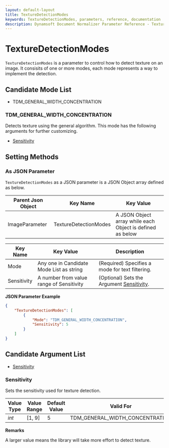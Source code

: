 ```yaml
---
layout: default-layout
title: TextureDetectionModes
keywords: TextureDetectionModes, parameters, reference, documentation
description: Dynamsoft Document Normalizer Parameter Reference - TextureDetectionModes
---
```


# TextureDetectionModes

`TextureDetectionModes` is a parameter to control how to detect texture on an image. It consisits of one or more modes, each mode represents a way to implement the detection.

## Candidate Mode List

- TDM_GENERAL_WIDTH_CONCENTRATION

### TDM_GENERAL_WIDTH_CONCENTRATION

Detects texture using the general algorithm. This mode has the following arguments for further customizing.

- [Sensitivity](#sensitivity)

## Setting Methods

### As JSON Parameter

`TextureDetectionModes` as a JSON parameter is a JSON Object array defined as below.

| Parent Json Object | Key Name | Key Value |
| ------------------ | ------------------- | ---------- |
| ImageParameter | TextureDetectionModes | A JSON Object array while each Object is defined as below |

| Key Name | Key Value | Description |
| -------- | --------- | ----------- |
| Mode | Any one in Candidate Mode List as string | (Required) Specifies a mode for text filtering.  |
| Sensitivity | A number from value range of Sensitivity | (Optional) Sets the Argument [Sensitivity](#sensitivity). |

**JSON Parameter Example**

```json
{
    "TextureDetectionModes": [
        {
            "Mode": "TDM_GENERAL_WIDTH_CONCENTRATION", 
            "Sensitivity": 5
        }
    ]
}
```

## Candidate Argument List

- [Sensitivity](#sensitivity)

### Sensitivity

Sets the sensitivity used for texture detection.

| Value Type | Value Range | Default Value | Valid For |
| ---------- | ----------- | ------------- | --------- |
| *int* | [1, 9] | 5 | TDM_GENERAL_WIDTH_CONCENTRATION |

**Remarks**

A larger value means the library will take more effort to detect texture.
